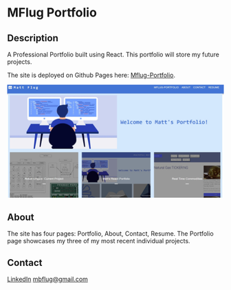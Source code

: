 # MFlug Portfolio

## Description

A Professional Portfolio built using React. This portfolio will store my future projects.

The site is deployed on Github Pages here: [Mflug-Portfolio](https://mattflug.github.io/mflug-portfolio/).

![alt text](./src/assets/picjpg.jpg)

## About
The site has four pages: Portfolio, About, Contact, Resume. The Portfolio page showcases my three of my most recent individual projects.

## Contact
[LinkedIn](https://www.linkedin.com/in/matthew-flug1/)
mbflug@gmail.com
